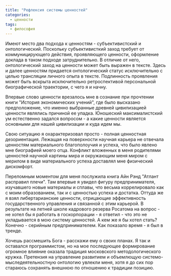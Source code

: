 ```yaml
---
title: "Рефлексия системы ценностей"
categories: 
  - ценности
tags:
  - философия
---
```


Имеют место два подхода к ценностям - субъективистский и онтологический. Поскольку субъективисткий заход требует от 
коммуницирующего действия, проявляющего ценности, оформление доклада в таком подходе затруднительно. В отличие 
от него, онтологический заход на ценности может быть выражен в тексте. Здесь и далее ценностям 
придается онтологический статус исключительно с целью трансляции личного опыта в тексте. Подлинность проявления может 
быть вскрыта исключительно ретроспективой персональной биографической траектории, с чего я и начну.  

Впервые слово ценности врезалось мне в сознание при прочтении книги "История экономических учений", где было 
высказано предположение, что именно выбранные древней цивилизацией ценности являлись причиной ее упадка. Юношеский 
максималистский ум естественно задался вопросом - а какие ценности является основными для нашей цивилизации и куда 
идем мы. 

Свою ситуацию я охарактеризовал просто - полная ценностная дезориентация. Лежащая на поверхности научная карьера не 
отвечала ценностям материального благополоучия и успеха, что было явлено мне биографией моего отца. Конфликт 
вложенных в меня родителями ценностей научной картины мира и окружающим меня миром с мерилом в виде материального 
успеха доставлял мне физический дискомфорт.  

Переломным моментом для меня послужила книга Айн Рэнд "Атлант расправил плечи". Там впервые я увидел фигуру 
предпринимателя, изучавшего новые материалы и сплавы, что весьма коррелировало как с моим образованием, так и с 
ценностью успеха и достатка. Оттуда же я взял либертарианские ценности, отрицающие эффективность государственного 
управления и связанной с этим карьерой. В результате на летней школе кадрового резерва Росатома на вопрос - не хотел 
бы я работать в госкорпорации - я ответил - что это не укладывается в мою систему ценностей. А кем же я бы хотел 
стать? Конечно - серийным предпринимателем. Как показало время - я был в тренде. 

Хочешь рассмешить Бога - расскажи ему о своих планах. Я так и оставался программистом, но на мое последующее 
формирование огромное влияние оказала традиция московского методологического кружка. Претензия на управление 
развитием и объемлющую системо-мыследеятельностную онтологию увлекли меня, хотя я до сих пор стараюсь сохранять 
внешнюю по отношению к традиции позицию. 


